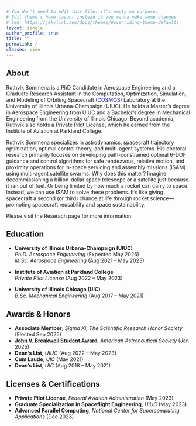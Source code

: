 ```yaml
---
# You don't need to edit this file, it's empty on purpose.
# Edit theme's home layout instead if you wanna make some changes
# See: https://jekyllrb.com/docs/themes/#overriding-theme-defaults
layout: single
author_profile: true
title: ""
permalink: /
classes: wide
---
```


<script type="application/ld+json">
{
  "@context": "https://schema.org",
  "@type": "Person",
  "name": "Ruthvik Bommena",
  "url": "https://ruthvik-bommena.github.io/",
  "image": "https://ruthvik-bommena.github.io/assets/images/RuthvikBommena_Headshot.jpg",
  "jobTitle": "Aerospace Engineer & Ph.D. Candidate",
  "affiliation": {
    "@type": "Organization",
    "name": "University of Illinois Urbana-Champaign"
  },
  "sameAs": [
    "https://www.linkedin.com/in/ruthvik-bommena/",
    "https://github.com/ruthvik-bommena",
    "https://scholar.google.com/citations?user=qiCtdTcAAAAJ&hl=en",
    "https://orcid.org/0000-0002-2702-7057"
  ]
}
</script>

## About

Ruthvik Bommena is a PhD Candidate in Aerospace Engineering and a Graduate Research Assistant in the Computation, Optimization, Simulation, and Modeling of Orbiting Spacecraft (<a href="https://woollands.web.illinois.edu/" target="_blank" style="color:#1a0dab; text-decoration:none;">COSMOS</a>) Laboratory at the University of Illinois Urbana-Champaign (UIUC). He holds a Master’s degree in Aerospace Engineering from UIUC and a Bachelor’s degree in Mechanical Engineering from the University of Illinois Chicago. Beyond academia, Ruthvik also holds a Private Pilot License, which he earned from the Institute of Aviation at Parkland College.

Ruthvik Bommena specializes in astrodynamics, spacecraft trajectory optimization, optimal control theory, and multi-agent systems. His doctoral research primarily focuses on developing path-constrained optimal 6-DOF guidance and control algorithms for safe rendezvous, relative motion, and proximity operations for in-space servicing and assembly missions (ISAM) using multi-agent satellite swarms. Why does this matter? Imagine decommissioning a billion-dollar space telescope or a satellite just because it ran out of fuel. Or being limited by how much a rocket can carry to space. Instead, we can use ISAM to solve these problems. It’s like giving spacecraft a second (or third) chance at life through rocket science—promoting spacecraft reusability and space sustainability.

Please visit the Reserach page for more information.

## Education

- **University of Illinois Urbana-Champaign (UIUC)**  
  *Ph.D. Aerospace Engineering* (Expected May 2026)  
  *M.Sc. Aerospace Engineering* (Aug 2021 – May 2023)

- **Institute of Aviation at Parkland College**  
  *Private Pilot License* (Aug 2022 – May 2023)

- **University of Illinois Chicago (UIC)**  
  *B.Sc. Mechanical Engineering* (Aug 2017 – May 2021)

## Awards & Honors

- **Associate Member**, *Sigma Xi, The Scientific Research Honor Society* (Elected Sep 2025)
- <a href="https://www.space-flight.org/docs/Breakwell/Breakwell_winners.html" target="_blank">**John V. Breakwell Student Award**</a>, *American Astronautical Society* (Jan 2025)  
- **Dean’s List**, *UIUC* (Aug 2022 – May 2023)  
- **Cum Laude**, *UIC* (May 2021)  
- **Dean’s List**, *UIC* (Aug 2018 – May 2021)

## Licenses & Certifications

- **Private Pilot License**, *Federal Aviation Administration* (May 2023)  
- **Graduate Specialization in Spaceflight Engineering**, *UIUC* (May 2023)  
- **Advanced Parallel Computing**, *National Center for Supercomputing Applications* (Dec 2023)

